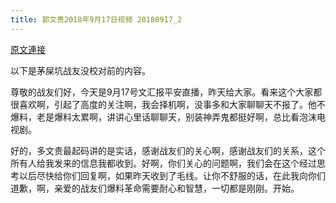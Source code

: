 ```yaml
---
title: 郭文贵2018年9月17日视频 20180917_2
---
```


[原文連接](https://gnews.org/ThreadView/53478260)

以下是茅屎坑战友没校对前的内容。

  尊敬的战友们好，今天是9月17号文汇报平安直播，昨天给大家。看来这个大家都很喜欢啊，引起了高度的关注啊，我会择机啊，没事多和大家聊聊天不报了。他不爆料，老是爆料太累啊，讲讲心里话聊聊天，别装神弄鬼都挺好啊，总比看泡沫电视剧。

  好的，多文贵最起码讲的是实话，感谢战友们的关心啊，感谢战友们的关系，这个所有人给我发来的信息我都收到。好啊，你们关心的问题啊，我们会在这个经过思考以后尽快给你们回复啊，如果昨天收到了毛线。让你不舒服的话，在此我向你们道歉，啊，亲爱的战友们爆料革命需要耐心和智慧，一切都是刚刚。开始。

